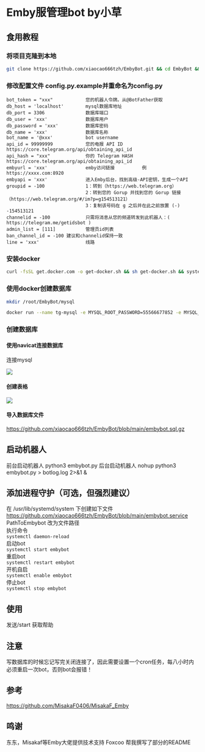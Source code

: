 # Emby服管理bot by小草
## 食用教程
### 将项目克隆到本地
```bash
git clone https://github.com/xiaocao666tzh/EmbyBot.git && cd EmbyBot && pip3 install -r requirements.txt
```




### 修改配置文件 config.py.example并重命名为config.py

```
bot_token = "xxx"            您的机器人令牌。从@BotFather获取
db_host = 'localhost'        mysql数据库地址
db_port = 3306               数据库端口
db_user = 'xxx'              数据库用户
db_password = 'xxx'          数据库密码
db_name = 'xxx'              数据库名称
bot_name = '@xxx'            bot username
api_id = 99999999            您的电报 API ID       https://core.telegram.org/api/obtaining_api_id
api_hash = "xxx"             你的 Telegram HASH    https://core.telegram.org/api/obtaining_api_id
embyurl = 'xxx'              emby访问链接          例 https://xxxx.com:8920
embyapi = 'xxx'              进入Emby后台，找到高级-API密钥，生成一个API
groupid = -100               1：转到（https://web.telegram.org）
                             2：转到您的 Gorup 并找到您的 Gorup 链接（https://web.telegram.org/#/im?p=g154513121）
                             3：复制该号码在 g 之后并在此之前放置 (-) -154513121
channelid = -100             只需将消息从您的频道转发到此机器人：( https://telegram.me/getidsbot )
admin_list = [111]           管理员id列表
ban_channel_id = -100 建议和channelid保持一致
line = 'xxx'                 线路
```



### 安装docker
```bash
curl -fsSL get.docker.com -o get-docker.sh && sh get-docker.sh && systemctl enable docker && systemctl start docker
```



### 使用docker创建数据库
```bash
mkdir /root/EmbyBot/mysql

docker run --name tg-mysql -e MYSQL_ROOT_PASSWORD=55566677852 -e MYSQL_ROOT_HOST=% -v /root/EmbyBot/mysql:/var/lib/mysql -p 3306:3306 -d mysql:8 --character-set-server=utf8mb4 --collation-server=utf8mb4_unicode_ci
```



### 创建数据库

#### 使用navicat连接数据库

连接mysql

![](https://dd-static.jd.com/ddimg/jfs/t1/179135/39/28801/28871/63288ddbE7a880590/743d5b36578253f9.png)

#### 创建表格

![](https://dd-static.jd.com/ddimg/jfs/t1/53432/1/21971/13792/63288e26E89be5b9b/1b9d009a1e05933c.png)

#### 导入数据库文件
https://github.com/xiaocao666tzh/EmbyBot/blob/main/embybot.sql.gz

## 启动机器人
前台启动机器人        python3 embybot.py
后台启动机器人        nohup python3 embybot.py > botlog.log 2>&1 &
## 添加进程守护（可选，但强烈建议）
在 /usr/lib/systemd/system 下创建如下文件  
https://github.com/xiaocao666tzh/EmbyBot/blob/main/embybot.service  
PathToEmbybot 改为文件路径  
执行命令  
`systemctl daemon-reload`  
启动bot  
`systemctl start embybot`  
重启bot  
`systemctl restart embybot`  
开机自启  
`systemctl enable embybot`  
停止bot  
`systemctl stop embybot`  
## 使用
发送/start 获取帮助
## 注意
写数据库的时候忘记写完关闭连接了，因此需要设置一个cron任务，每八小时内必须重启一次bot，否则bot会报错！
## 参考
[https://github.com/MisakaF0406/MisakaF_Emby
](https://github.com/MisakaFxxk/MisakaF_Emby)  
## 鸣谢
东东，Misakaf等Emby大佬提供技术支持
Foxcoo 帮我撰写了部分的README


